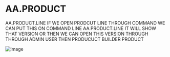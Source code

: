 # AA.PRODUCT

AA.PRODUCT.LINE
IF WE OPEN PRODCUT LINE THROUGH COMMAND WE CAN PUT THIS ON COMMAND LINE AA.PRODUCT.LINE IT WILL SHOW THAT VERSION OR THEN WE CAN OPEN THIS VERSION THROUGH THROUGH ADMIN USER
THEN PRODUCUCT BUILDER PRODUCT

![image](https://user-images.githubusercontent.com/40827670/229352876-a5d02046-96ef-405f-a7cc-b1e38a92db1f.png)

